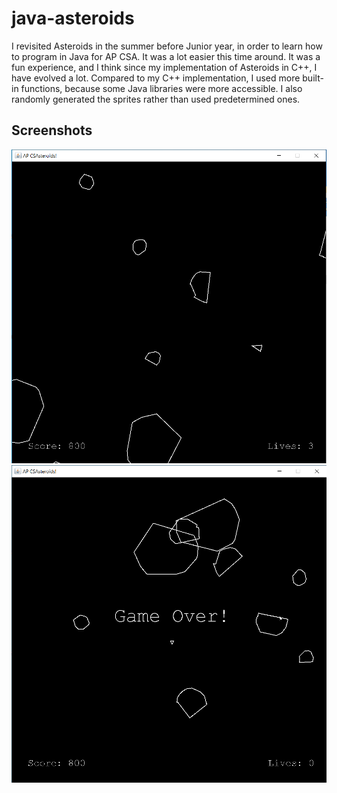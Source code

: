 # java-asteroids

 I revisited Asteroids in the summer before Junior year, in order to learn how to program in Java for AP CSA. It was a lot easier this time around. It was a fun experience, and I think since my implementation of Asteroids in C++, I have evolved a lot. Compared to my C++ implementation, I used more built-in functions, because some Java libraries were more accessible. I also randomly generated the sprites rather than used predetermined ones.

## Screenshots

![Alt text](screenshots/gameplay.PNG?raw=true)
![Alt text](screenshots/game_over.PNG?raw=true)
